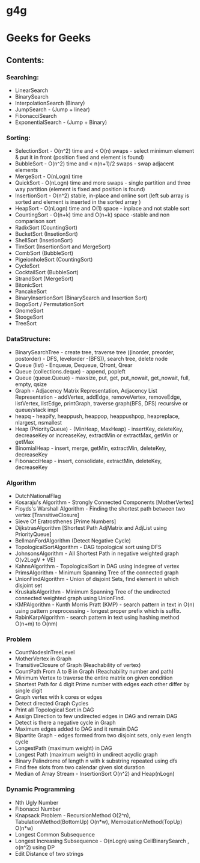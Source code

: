 # g4g
<h1>Geeks for Geeks</h1>

<h2>Contents:</h2>

<h3>Searching:</h3>
<ul>
<li>LinearSearch
<li>BinarySearch
<li>InterpolationSearch (Binary)
<li>JumpSearch - (Jump + linear)
<li>FibonacciSearch
<li>ExponentialSearch - (Jump + Binary)
</ul>
<h3>Sorting:</h3>
<ul>
<li>SelectionSort - O(n^2) time and < O(n) swaps - select minimum element & put it in front (position fixed and element is found)
<li>BubbleSort - O(n^2) time and < n(n+1)/2 swaps - swap adjacent elements
<li>MergeSort - O(nLogn) time
<li>QuickSort - O(nLogn) time and more swaps - single partition and three way partition (element is fixed and position is found)
<li>InsertionSort - O(n^2) stable, in-place and online sort (left sub array is sorted and element is inserted in the sorted array )
<li>HeapSort - O(nLogn) time and O(1) space - inplace and not stable sort
<li>CountingSort - O(n+k) time and O(n+k) space -stable and non comparison sort
<li>RadixSort (CountingSort)
<li>BucketSort (InsetionSort)
<li>ShellSort (InsetionSort)
<li>TimSort (InsertionSort and MergeSort)
<li>CombSort (BubbleSort)
<li>PigeionholeSort (CountingSort)
<li>CycleSort
<li>CocktailSort (BubbleSort)
<li>StrandSort (MergeSort)
<li>BitonicSort
<li>PancakeSort
<li>BinaryInsertionSort    (BinarySearch and Insertion Sort)
<li>BogoSort / PermutationSort
<li>GnomeSort
<li>StoogeSort
<li>TreeSort
</ul>


<h3>DataStructure:</h3>
<ul>
<li>BinarySearchTree - create tree, traverse tree ((inorder, preorder, postorder) - DFS, levelorder -(BFS)), search tree, delete node
<li>Queue (list) - Enqueue, Dequeue, Qfront, Qrear
<li>Queue (collections.deque) - append, popleft
<li>Queue (queue.Queue) - maxsize, put, get, put_nowait, get_nowait, full, empty, qsize
<li>Graph - Adjacency Matrix Representation, Adjacency List Representation - addVertex, addEdge, removeVertex, removeEdge, listVertex, listEdge, printGraph, traverse graph(BFS, DFS) recursive or queue/stack impl
<li>heapq - heapify, heappush, heappop, heappushpop, heapreplace, nlargest, nsmallest
<li>Heap (PriorityQueue) - (MinHeap, MaxHeap) - insertKey, deleteKey, decreaseKey or increaseKey, extractMin or extractMax, getMin or getMax
<li>BinomialHeap - insert, merge, getMin, extractMin, deleteKey, decreaseKey
<li>FibonacciHeap - insert, consolidate, extractMin, deleteKey, decreaseKey
</ul>

<h3>Algorithm</h3>
<ul>
<li>DutchNationalFlag 
<li>Kosaraju's Algorithm - Strongly Connected Components [MotherVertex]
<li>Floyds's Warshall Algorithm - Finding the shortest path between two vertex [TransitiveClosure]
<li>Sieve Of Eratrosthenes [Prime Numbers]
<li>DijkstrasAlgorithm [Shortest Path AdjMatrix and AdjList using PriorityQueue]
<li>BellmanFordAlgorithm (Detect Negative Cycle)
<li>TopologicalSortAlgorithm - DAG topological sort using DFS
<li>JohnsonsAlgorithm - All Shortest Path in negative weighted graph O(v2LogV + VE)
<li>KahnsAlgorithm - TopologicalSort in DAG using indegree of vertex
<li>PrimsAlgorithm - Minimum Spanning Tree of the connected graph
<li>UnionFindAlgorithm - Union of disjoint Sets, find element in which disjoint set
<li>KruskalsAlgorithm - Minimum Spanning Tree of the undirected connected weighted graph using UnionFind.
<li>KMPAlgorithm - Kunth Morris Pratt (KMP) - search pattern in text in O(n) using pattern preprocessing - longest proper prefix which is suffix.
<li>RabinKarpAlgorithm - search pattern in text using hashing method O(n+m) to O(nm)
</ul>


<h3>Problem</h3>
<ul>
<li>CountNodesInTreeLevel
<li>MotherVertex in Graph
<li>TransitiveClosure of Graph (Reachability of vertex)
<li>CountPath From A to B in Graph (Reachability number and path)
<li>Minimum Vertex to traverse the entire matrix on given condition
<li>Shortest Path for 4 digit Prime number with edges each other differ by single digit
<li>Graph vertex with k cores or edges
<li>Detect directed Graph Cycles
<li>Print all Topological Sort in DAG
<li>Assign Direction to few undirected edges in DAG and remain DAG
<li>Detect is there a negative cycle in Graph
<li>Maximum edges added to DAG and it remain DAG
<li>Bipartite Graph - edges formed from two disjoint sets, only even length cycle
<li>LongestPath (maximum weight)  in DAG
<li>Longest Path (maximum weight) in undirect acyclic graph
<li>Binary Palindrome of length n with k substring repeated using dfs
<li>Find free slots from two calendar given slot duration 
<li>Median of Array Stream - InsertionSort O(n^2) and Heap(nLogn)
</ul>

<h3>Dynamic Programming</h3>
<ul>
<li>Nth Ugly Number
<li>Fibonacci Number
<li>Knapsack Problem - RecursionMethod O(2^n), TabulationMethod(BottomUp) O(n*w), MemoizationMethod(TopUp) O(n*w)
<li>Longest Common Subsequence
<li>Longest Increasing Subsequence - O(nLogn) using CeilBinarySearch , o(n^2) using DP
<li>Edit Distance of two strings
</ul>